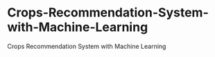 # Crops-Recommendation-System-with-Machine-Learning
Crops Recommendation System with Machine Learning
